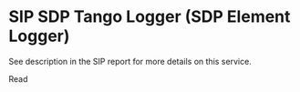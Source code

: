 # SIP SDP Tango Logger (SDP Element Logger)

See description in the SIP report for more details on this service.

Read
